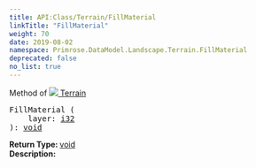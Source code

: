 ```yaml
---
title: API:Class/Terrain/FillMaterial
linkTitle: "FillMaterial"
weight: 70
date: 2019-08-02
namespace: Primrose.DataModel.Landscape.Terrain.FillMaterial
deprecated: false
no_list: true
---
```

Method of <a href="/docs/api-reference/Class/Terrain"><img src="/icons/silk/terrain.png"/>&nbsp;Terrain</a>
<pre class="method-declaration">
FillMaterial (
    layer: <a class="type" href="/docs/api-reference/System/Primitives#int32">i32</a>
): <a class="type" href="/docs/api-reference/System/void">void</a></pre>
<b>Return Type: </b>
<a class="type" href="/docs/api-reference/System/void">void</a>
<br/>
<b>Description: </b>